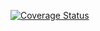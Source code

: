 [![Coverage Status](https://coveralls.io/repos/github/1xsw56/RK_2/badge.svg?branch=main)](https://coveralls.io/github/1xsw56/RK_2?branch=main)
